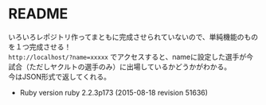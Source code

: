 # README

いろいろレポジトリ作ってまともに完成させられていないので、単純機能のものを１つ完成させる！<br>
``` http://localhost/?name=xxxxx ``` でアクセスすると、nameに設定した選手が今試合（ただしヤクルトの選手のみ）に出場しているかどうかがわかる。<br>
今はJSON形式で返してくれる。<br>


* Ruby version
ruby 2.2.3p173 (2015-08-18 revision 51636)
